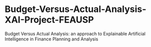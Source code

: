 # Budget-Versus-Actual-Analysis-XAI-Project-FEAUSP
Budget Versus Actual Analysis: an approach to Explainable Artificial Intelligence in Finance Planning and Analysis
